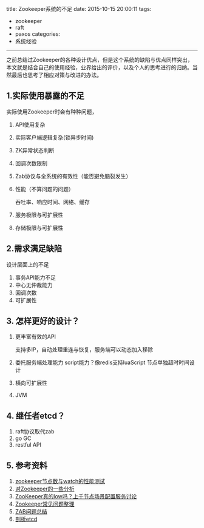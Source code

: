 title: Zookeeper系统的不足
date: 2015-10-15 20:00:11
tags:
- zookeeper
- raft
- paxos
categories:
- 系统经验
---

之前总结过Zookeeper的各种设计优点，但是这个系统的缺陷与优点同样突出，本文就是结合自己的使用经验，业界给出的评价，以及个人的思考进行的归纳。当然最后也思考了相应对策与改进的办法。

## 1.实际使用暴露的不足

实际使用Zookeeper时会有种种问题，

1. API使用复杂
2. 实际客户端逻辑复杂(锁异步时间)
3. ZK异常状态判断
4. 回调次数限制
5. Zab协议与全系统的有效性（能否避免脑裂发生）
6. 性能（不算问题的问题）
	
	吞吐率、响应时间、网络、缓存

7. 服务极限与可扩展性
8. 存储极限与可扩展性

## 2.需求满足缺陷

设计层面上的不足

1. 事务API能力不足
2. 中心无仲裁能力
3. 回调次数
4. 可扩展性

## 3. 怎样更好的设计？

1. 更丰富有效的API
    
    支持多IP，自动处理重连与恢复，服务端可以动态加入移除
2. 委托服务端处理能力
    script能力？像redis支持luaScript
    节点单独超时时间设计
3. 横向可扩展性
4. JVM

## 4. 继任者etcd？

1. raft协议取代zab
2. go GC
3. restful API

## 5. 参考资料
1. [zookeeper节点数与watch的性能测试](http://codemacro.com/2014/09/21/zk-watch-benchmark)
2. [对Zookeeper的一些分析](http://blog.csdn.net/wwwsq/article/details/7644445)
3. [ZooKeeper真的low吗？上千节点场景配置服务讨论](http://cloud.51cto.com/art/201508/487445.htm)
4. [Zookeeper常见问题整理](http://www.aboutyun.com/blog-1328-2362.html)
5. [ZAB问题总结](https://www.douban.com/note/277477728/)
6. [剖析etcd](http://www.infoq.com/cn/articles/coreos-analyse-etcd)